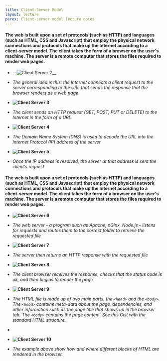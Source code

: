 ```yaml
---
title: Client-Server Model
layout: lecture
perex: Client-server model lecture notes
---
```

#### The web is built upon a set of protocols (such as HTTP) and languages (such as HTML, CSS and Javascript) that employ the physical network connections and protocols that make up the Internet according to a client-server model. The client takes the form of a browser on the user's machine. The server is a remote computer that stores the files required to render web pages.

*   --![Client Server 2](https://raw.github.com/site2site/site2site.github.io/master/images/lectures/client-server-model/client-server-2.gif)__

*   _The general idea is this: the Internet connects a client request to the server corresponding to the URL that sends the response that the browser renders as a web page_

*   __![Client Server 3](https://raw.github.com/site2site/site2site.github.io/master/images/lectures/client-server-model/client-server-3.gif)__

*	_The client sends an HTTP request (GET, POST, PUT or DELETE) to the Internet in the form of a URL_

*   __![Client Server 4](https://raw.github.com/site2site/site2site.github.io/master/images/lectures/client-server-model/client-server-4.gif)__

*	_The Domain Name System (DNS) is used to decode the URL into the Internet Protocol (IP) address of the server_

*	__![Client Server 5](https://raw.github.com/site2site/site2site.github.io/master/images/lectures/client-server-model/client-server-5.gif)__

*	_Once the IP address is resolved, the server at that address is sent the client's request_


#### The web is built upon a set of protocols (such as HTTP) and languages (such as HTML, CSS and Javascript) that employ the physical network connections and protocols that make up the Internet according to a client-server model. The client takes the form of a browser on the user's machine. The server is a remote computer that stores the files required to render web pages.


*	__![Client Server 6](https://raw.github.com/site2site/site2site.github.io/master/images/lectures/client-server-model/client-server-6.gif)__

*	_The web server - a program such as Apache, nGinx, Node.js - listens for requests and routes them to the correct folder to retrieve the requested file_

*	__![Client Server 7](https://raw.github.com/site2site/site2site.github.io/master/images/lectures/client-server-model/client-server-7.gif)__

*	_The server then returns an HTTP response with the requested file_

*	__![Client Server 8](https://raw.github.com/site2site/site2site.github.io/master/images/lectures/client-server-model/client-server-8.gif)__

*	_The client browser receives the response, checks that the status code is ok, and then begins to render the page_

*	__![Client Server 9](https://raw.github.com/site2site/site2site.github.io/master/images/lectures/client-server-model/client-server-9.gif)__

*	_The HTML file is made up of two main parts, the `<head>` and the `<body>`. The `<head>` contains meta-data about the page, dependencies, and other information such as the page title that shows up in the browser tab. The `<body>` contains the page content. See this Gist with the standard HTML structure._

*	<script src="https://gist.github.com/troyth/4699954.js"></script>

*	__![Client Server 10](https://raw.github.com/site2site/site2site.github.io/master/images/lectures/client-server-model/client-server-10.gif)__

*	_The example above show how and where different blocks of HTML are rendered in the browser._